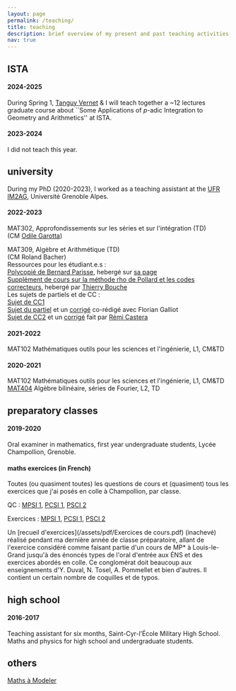 ```yaml
---
layout: page
permalink: /teaching/
title: teaching
description: brief overview of my present and past teaching activities
nav: true
---
```


## ISTA 

#### 2024-2025
During Spring 1, [Tanguy Vernet](https://sites.google.com/view/tanguy-vernet/) & I will teach together a ~12 lectures graduate course about ``Some Applications of $p$-adic Integration to Geometry and Arithmetics'' at ISTA. 


#### 2023-2024
I did not teach this year. 


## university 
During my PhD (2020-2023), I worked as a teaching assistant at the <a href="https://im2ag.univ-grenoble-alpes.fr">UFR IM2AG</a>, Université Grenoble Alpes. 

#### 2022-2023
MAT302, Approfondissements sur les séries et sur l'intégration (TD) <br />
(CM [Odile Garotta](https://www-fourier.ujf-grenoble.fr/~garotta/))<br />


MAT309, Algèbre et Arithmétique (TD)<br />
(CM Roland Bacher)<br />
Ressources pour les étudiant.e.s : <br />
[Polycopié de Bernard Parisse](https://www-fourier.ujf-grenoble.fr/~parisse/mat309/mat309.pdf), hebergé sur [sa page](https://www-fourier.ujf-grenoble.fr/~parisse)<br />
[Supplément de cours sur la méthode rho de Pollard et les codes correcteurs](https://www-fourier.univ-grenoble-alpes.fr/~bouche/ens/L2_MAT309/2022_MAT309-compl-cours.pdf), hebergé par [Thierry Bouche](https://www-fourier.univ-grenoble-alpes.fr/~bouche)
<br />
Les sujets de partiels et de CC :
<br />
[Sujet de CC1](/assets/pdf/2022_MAT309_CC1.pdf) 
<br />
[Sujet du partiel](/assets/pdf/2022_MAT309_Partiel.pdf)  et un [corrigé](/assets/pdf/2022_MAT309_Partiel_Corrige.pdf)
co-rédigé avec Florian Galliot
<br />
[Sujet de CC2](/assets/pdf/2022_MAT309_CC2.pdf) et un [corrigé](/assets/pdf/2022_MAT309_CC2_Corrige.pdf) fait par [Rémi Castera](https://lig-membres.imag.fr/casterar/)


#### 2021-2022
MAT102 Mathématiques outils pour les sciences et l'ingénierie, L1, CM&TD 

#### 2020-2021
MAT102 Mathématiques outils pour les sciences et l'ingénierie, L1, CM&TD <br />
<a href="https://www-fourier.univ-grenoble-alpes.fr/~parisse/#mat404">MAT404</a> 
Algèbre bilinéaire, séries de Fourier, L2, TD  <br />  

## preparatory classes 
#### 2019-2020
Oral examiner in mathematics, first year undergraduate students, Lycée Champollion, Grenoble. 

#### maths exercices (in French)
Toutes (ou quasiment toutes) les questions de cours et (quasiment) tous les exercices que j'ai posés en colle à Champollion, par classe. 

QC : [MPSI 1](/assets/pdf/MPSI1_Cours.pdf), [PCSI 1](/assets/pdf/PCSI1_Cours.pdf), [PSCI 2](/assets/pdf/PCSI2_Cours.pdf)

Exercices : [MPSI 1](/assets/pdf/MPSI1_Exercices.pdf), [PCSI 1](/assets/pdf/PCSI1_Exercices.pdf), [PSCI 2](/assets/pdf/PCSI2_Exercices.pdf)

Un [recueil d'exercices](/assets/pdf/Exercices de cours.pdf) (inachevé) réalisé pendant ma dernière année de classe préparatoire, allant de l'exercice considéré comme faisant partie d'un cours de MP* à Louis-le-Grand jusqu'à des énoncés types de l'oral d'entrée aux ÉNS et des exercices abordés en colle. 
Ce conglomérat 
doit beaucoup aux enseignements d'Y. Duval, N. Tosel, A. Pommellet et bien d'autres. 
Il contient un certain nombre de coquilles et de typos. 



## high school 
#### 2016-2017
Teaching assistant for six months, Saint-Cyr-l’École Military High School. Maths and physics for high school and undergraduate students.

## others
<a href="https://mathsamodeler.ujf-grenoble.fr">Maths à Modeler</a>
